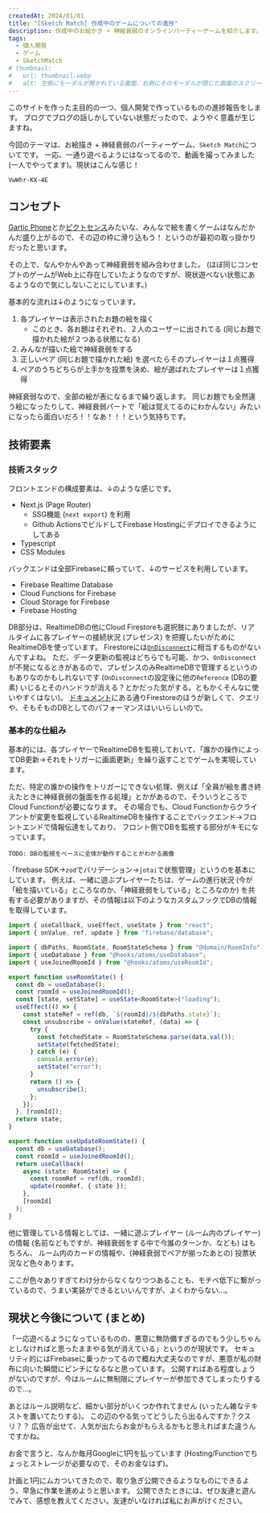 ```yaml
---
createdAt: 2024/01/01
title: "[Sketch Match] 作成中のゲームについての進捗"
description: 作成中のお絵かき + 神経衰弱のオンラインパーティーゲームを紹介します。
tags: 
  - 個人開発
  - ゲーム
  - SketchMatch
# thumbnail:
#   url: thumbnail.webp
#   alt: 左側にモーダルが開かれている画面、右側にそのモーダルが閉じた画面のスクリーンショットが配置されていて、左側の画面にはAndroidの「戻る」ジェスチャーの実行中であることを示す「＜」マークがある。「＜」マークは丸で囲んで強調されており、そこから右の画面への矢印があり、モーダルを閉じる動作が表されている。
---
```


このサイトを作った主目的の一つ、個人開発で作っているものの進捗報告をします。
ブログでブログの話しかしていない状態だったので、ようやく意義が生じますね。

今回のテーマは、お絵描き + 神経衰弱のパーティーゲーム、`Sketch Match`についてです。
一応、一通り遊べるようにはなってるので、動画を撮ってみました (一人でやってます)。現状はこんな感じ！

```youtube
VwWhr-KX-4E
```

## コンセプト

[Gartic Phone](https://garticphone.com/)とか[ピクトセンス](https://pictsense.com)みたいな、みんなで絵を書くゲームはなんだかんだ盛り上がるので、その辺の枠に滑り込もう！
というのが最初の取っ掛かりだったと思います。

その上で、なんやかんやあって神経衰弱を組み合わせました。
(ほぼ同じコンセプトのゲームがWeb上に存在していたようなのですが、現状遊べない状態にあるようなので気にしないことにしています。)

基本的な流れは↓のようになっています。

1. 各プレイヤーは表示されたお題の絵を描く
    * このとき、各お題はそれぞれ、２人のユーザーに出されてる (同じお題で描かれた絵が２つある状態になる)
2. みんなが描いた絵で神経衰弱をする
3. 正しいペア (同じお題で描かれた絵) を選べたらそのプレイヤーは１点獲得
4. ペアのうちどちらが上手かを投票を決め、絵が選ばれたプレイヤーは１点獲得

神経衰弱なので、全部の絵が表になるまで繰り返します。
同じお題でも全然違う絵になったりして、神経衰弱パートで「絵は覚えてるのにわかんない」みたいになったら面白いだろ！！なあ！！！という気持ちです。

## 技術要素

### 技術スタック

フロントエンドの構成要素は、↓のような感じです。

* Next.js (Page Router)
  * SSG機能 (`next export`) を利用
  * Github ActionsでビルドしてFirebase Hostingにデプロイできるようにしてある
* Typescript
* CSS Modules

バックエンドは全部Firebaseに頼っていて、↓のサービスを利用しています。

* Firebase Realtime Database
* Cloud Functions for Firebase
* Cloud Storage for Firebase
* Firebase Hosting

DB部分は、RealtimeDBの他にCloud Firestoreも選択肢にありましたが、リアルタイムに各プレイヤーの接続状況 (プレゼンス) を把握したいがためにRealtimeDBを使っています。
Firestoreには[`OnDisconnect`](https://firebase.google.com/docs/reference/js/v8/firebase.database.OnDisconnect)に相当するものがないんですよね。
ただ、データ更新の監視はどちらでも可能、かつ、`OnDisconnect`が不発になるときがあるので、プレゼンスのみRealtimeDBで管理するというのもありなのかもしれないです (`OnDisconnect`の設定後に他の`Reference` (DBの要素) いじるとそのハンドラが消える？とかだった気がする。ともかくそんなに使いやすくはない)。
[ドキュメント](https://firebase.google.com/docs/database/rtdb-vs-firestore?hl=ja)にある通りFirestoreのほうが新しくて、クエリや、そもそものDBとしてのパフォーマンスはいいらしいので。

### 基本的な仕組み

基本的には、各プレイヤーでRealtimeDBを監視しておいて、「誰かの操作によってDB更新→それをトリガーに画面更新」を繰り返すことでゲームを実現しています。

ただ、特定の誰かの操作をトリガーにできない処理、例えば「全員が絵を書き終えたときに神経衰弱の盤面を作る処理」とかがあるので、そういうところでCloud Functionが必要になります。
その場合でも、Cloud Functionからクライアントが変更を監視しているRealtimeDBを操作することでバックエンド→フロントエンドで情報伝達をしており、
フロント側でDBを監視する部分がキモになっています。

`TODO: DBの監視をベースに全体が動作することがわかる画像`

「firebase SDK→`zod`でバリデーション→`jotai`で状態管理」というのを基本にしています。
例えば、一緒に遊ぶプレイヤーたちは、ゲームの進行状況 (今が「絵を描いている」ところなのか、「神経衰弱をしている」ところなのか) を共有する必要がありますが、その情報は以下のようなカスタムフックでDBの情報を取得しています。

```typescript
import { useCallback, useEffect, useState } from "react";
import { onValue, ref, update } from "firebase/database";

import { dbPaths, RoomState, RoomStateSchema } from "@domain/RoomInfo";
import { useDatabase } from "@hooks/atoms/useDatabase";
import { useJoinedRoomId } from "@hooks/atoms/useRoomId";

export function useRoomState() {
  const db = useDatabase();
  const roomId = useJoinedRoomId();
  const [state, setState] = useState<RoomState>("loading");
  useEffect(() => {
    const stateRef = ref(db, `${roomId}/${dbPaths.state}`);
    const unsubscribe = onValue(stateRef, (data) => {
      try {
        const fetchedState = RoomStateSchema.parse(data.val());
        setState(fetchedState);
      } catch (e) {
        console.error(e);
        setState("error");
      }
      return () => {
        unsubscribe();
      };
    });
  }, [roomId]);
  return state;
}

export function useUpdateRoomState() {
  const db = useDatabase();
  const roomId = useJoinedRoomId();
  return useCallback(
    async (state: RoomState) => {
      const roomRef = ref(db, roomId);
      update(roomRef, { state });
    },
    [roomId]
  );
}
```

他に管理している情報としては、一緒に遊ぶプレイヤー (ルーム内のプレイヤー) の情報 (名前などもですが、神経衰弱をする中で今誰のターンか、なども) はもちろん、
ルーム内のカードの情報や、(神経衰弱でペアが揃ったあとの) 投票状況など色々あります。

ここが色々ありすぎてわけ分からなくなりつつあることも、モチベ低下に繋がっているので、うまい実装ができるといいんですが、よくわからない…。

## 現状と今後について (まとめ)

「一応遊べるようになっているものの、悪意に無防備すぎるのでもう少しちゃんとしなければと思ったままやる気が消えている」というのが現状です。
セキュリティ的にはFirebaseに乗っかってるので概ね大丈夫なのですが、悪意が私の財布に向いた瞬間にピンチになるなと思っています。
公開すればある程度しょうがないのですが、今はルームに無制限にプレイヤーが参加できてしまったりするので…。

あとはルール説明など、細かい部分がいくつか作れてません (いったん雑なテキストを置いてたりする)。
この辺のやる気ってどうしたら出るんですか？クスリ？？
広告が出せて、人気が出たらお金がもらえるかもと思えればまた違うんですかね。

お金で言うと、なんか毎月Googleに1円を払っています (Hosting/Functionでちょっとストレージが必要なので、そのお金なはず)。

計画と1円にムカついてきたので、取り急ぎ公開できるようなものにできるよう、早急に作業を進めようと思います。
公開できたときには、ぜひ友達と遊んでみて、感想を教えてください。友達がいなければ私にお声がけください。
